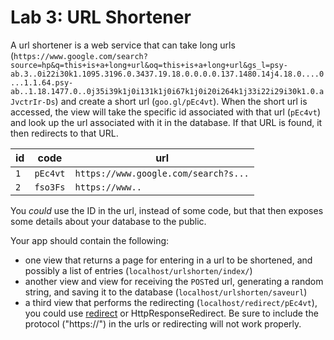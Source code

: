 
# Lab 3: URL Shortener


A url shortener is a web service that can take long urls (`https://www.google.com/search?source=hp&q=this+is+a+long+url&oq=this+is+a+long+url&gs_l=psy-ab.3..0i22i30k1.1095.3196.0.3437.19.18.0.0.0.0.137.1480.14j4.18.0....0...1.1.64.psy-ab..1.18.1477.0..0j35i39k1j0i131k1j0i67k1j0i20i264k1j33i22i29i30k1.0.aJvctrIr-Ds`) and create a short url (`goo.gl/pEc4vt`). When the short url is accessed, the view will take the specific id associated with that url (`pEc4vt`) and look up the url associated with it in the database. If that URL is found, it then redirects to that URL.

| id | code | url |
| ---|---|---|
| `1` | `pEc4vt` | `https://www.google.com/search?s...`|
| `2` | `fso3Fs` | `https://www..`


You *could* use the ID in the url, instead of some code, but that then exposes some details about your database to the public.

Your app should contain the following:
- one view that returns a page for entering in a url to be shortened, and possibly a list of entries (`localhost/urlshorten/index/`)
- another view and view for receiving the `POST`ed url, generating a random string, and saving it to the database (`localhost/urlshorten/saveurl`)
- a third view that performs the redirecting (`localhost/redirect/pEc4vt`), you could use [redirect](https://docs.djangoproject.com/en/2.2/topics/http/shortcuts/#redirect) or HttpResponseRedirect. Be sure to include the protocol ("https://") in the urls or redirecting will not work properly.
